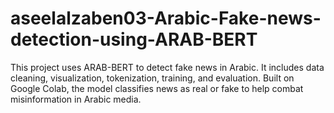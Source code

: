 # aseelalzaben03-Arabic-Fake-news-detection-using-ARAB-BERT
This project uses ARAB-BERT to detect fake news in Arabic. It includes data cleaning, visualization, tokenization, training, and evaluation. Built on Google Colab, the model classifies news as real or fake to help combat misinformation in Arabic media.
